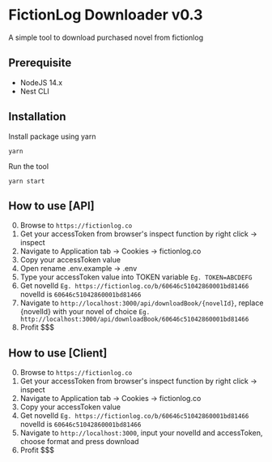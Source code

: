 # FictionLog Downloader v0.3
A simple tool to download purchased novel from fictionlog

## Prerequisite
- NodeJS 14.x
- Nest CLI

## Installation
Install package using yarn

`yarn`

Run the tool

`yarn start`

## How to use [API]
0. Browse to `https://fictionlog.co`
1. Get your accessToken from browser's inspect function by right click -> inspect
2. Navigate to Application tab -> Cookies -> fictionlog.co
3. Copy your accessToken value
4. Open rename .env.example -> .env
5. Type your accessToken value into TOKEN variable `Eg. TOKEN=ABCDEFG`
6. Get novelId `Eg. https://fictionlog.co/b/60646c51042860001bd81466` novelId is `60646c51042860001bd81466`
7. Navigate to `http://localhost:3000/api/downloadBook/{novelId}`, replace {novelId} with your novel of choice `Eg. http://localhost:3000/api/downloadBook/60646c51042860001bd81466`
8. Profit $$$

## How to use [Client]
0. Browse to `https://fictionlog.co`
1. Get your accessToken from browser's inspect function by right click -> inspect
2. Navigate to Application tab -> Cookies -> fictionlog.co
3. Copy your accessToken value
4. Get novelId `Eg. https://fictionlog.co/b/60646c51042860001bd81466` novelId is `60646c51042860001bd81466`
5. Navigate to `http://localhost:3000`, input your novelId and accessToken, choose format and press download
6. Profit $$$
